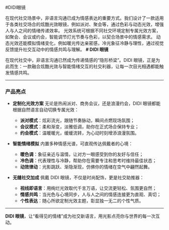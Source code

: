 #DIDI眼镜

在现代社交场景中，非语言沟通已成为情感表达的重要方式。我们设计了一款适用于各类社交场合的炫酷光效眼镜，例如派对、聚会等，通过色彩与动态光效，增强人与人之间的情绪传递效率。
光效系统可根据不同社交环境定制专属光效方案，如聚会、会议或约会，智能调节灯光节奏与色彩，以契合场景中的情感需求。
动态光效还能模拟情绪变化，例如暖光传达亲密感，冷光象征冷静与理性，通过视觉反馈提升社交互动中的情感共鸣与理解。
**# DIDI 眼镜**

在现代社交中，非语言沟通已然成为传递情感的“隐形桥梁”。DIDI 眼镜，正是为此而生：一款融合炫酷光效与智能情绪交互的社交利器，让每一次目光相遇都能触发情感共鸣。

---

### 产品亮点

* **定制化光效方案**
  无论是热闹派对、商务会议，还是浪漫约会，DIDI 眼镜都能根据自然语言自动切换专属光效：

  * **派对模式**：炫彩流光，跟随节奏脉动，瞬间点燃现场氛围；
  * **会议模式**：柔和渐变，淡雅低调，助你在正式场合保持专业；
  * **约会模式**：温暖暖光，缓缓流转，为心动时刻增添浪漫氛围。

* **智能情绪模拟**
  内置多种情感光谱，可直观传达佩戴者的心境：

  * **暖色调**：象征亲近与温情，让对方一眼感受到你的友好与信任；
  * **冷色调**：代表理性与冷静，帮助你在需要专注和思考时维持最佳状态；
  * **动效律动**：光影跳跃、渐隐渐现，仿佛你的情绪在空气中翩然起舞。

* **无缝社交加成**
  佩戴 DIDI 眼镜，不仅是时尚配饰，更是社交助推器：

  * **视线即语言**：用绚烂光效取代千言万语，让交流更轻松、氛围更自然；
  * **情感共鸣**：当光色与心境同步，人与人之间的情感连接更为直观、真切；
  * **个性表达**：随心所欲定制光效主题，彰显独一无二的个性气质。

---

**DIDI 眼镜**，让“看得见的情绪”成为社交新语言，用光影点亮你与世界的每一次互动。
